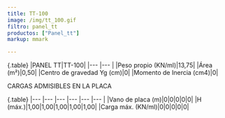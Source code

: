 ```yaml
---
title: TT-100
image: /img/tt_100.gif
filtro: panel_tt
productos: ["Panel_tt"]
markup: mmark

---
```

{.table}
|PANEL TT|TT-100|
|--- |--- |
|Peso propio (KN/ml)|13,75|
|Área (m²)|0,50|
|Centro de gravedad Yg (cm)|0|
|Momento de Inercia (cm4)|0|


CARGAS ADMISIBLES EN LA PLACA

{.table}
|--- |--- |--- |--- |--- |--- |
|Vano de placa (m)|0|0|0|0|0|
|H (máx.)|1,00|1,00|1,00|1,00|1,00|
|Carga máx. (KN/ml)|0|0|0|0|0|
